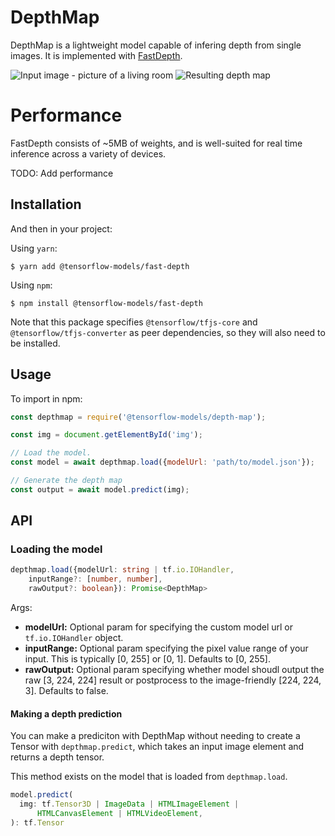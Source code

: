 # DepthMap

DepthMap is a lightweight model capable of infering depth from single images. It is implemented with [FastDepth](https://arxiv.org/abs/1903.03273).

![Input image - picture of a living room](https://github.com/grasskin/tfjs-models/blob/master/depth-map/demo/livingroom.jpg) ![Resulting depth map](https://github.com/grasskin/tfjs-models/blob/master/depth-map/demo/output.jpg)

# Performance

FastDepth consists of ~5MB of weights, and is well-suited for real time inference across a variety of devices.

TODO: Add performance

## Installation

And then in your project:

Using `yarn`:

    $ yarn add @tensorflow-models/fast-depth

Using `npm`:

    $ npm install @tensorflow-models/fast-depth

Note that this package specifies `@tensorflow/tfjs-core` and `@tensorflow/tfjs-converter` as peer dependencies, so they will also need to be installed.

## Usage

To import in npm:
```js
const depthmap = require('@tensorflow-models/depth-map');

const img = document.getElementById('img');

// Load the model.
const model = await depthmap.load({modelUrl: 'path/to/model.json'});

// Generate the depth map
const output = await model.predict(img);
```
## API

### Loading the model
```ts
depthmap.load({modelUrl: string | tf.io.IOHandler,
    inputRange?: [number, number],
    rawOutput?: boolean}): Promise<DepthMap>
```

Args:
- **modelUrl:** Optional param for specifying the custom model url or `tf.io.IOHandler` object.
- **inputRange:** Optional param specifying the pixel value range of your input. This is typically [0, 255] or [0, 1].
Defaults to [0, 255].
- **rawOutput:** Optional param specifying whether model shoudl output the raw [3, 224, 224] result or postprocess to
the image-friendly [224, 224, 3]. Defaults to false.


#### Making a depth prediction

You can make a prediciton with DepthMap without needing to create a Tensor
with `depthmap.predict`, which takes an input image element and returns a
depth tensor.

This method exists on the model that is loaded from `depthmap.load`.

```ts
model.predict(
  img: tf.Tensor3D | ImageData | HTMLImageElement |
      HTMLCanvasElement | HTMLVideoElement,
): tf.Tensor
```
